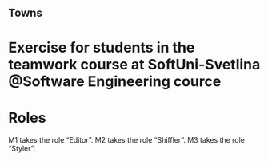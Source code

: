 ## Towns
# Exercise for students in the teamwork course at SoftUni-Svetlina @Software Engineering cource

# Roles
  M1  takes the role “Editor”.
  M2 takes the role “Shiffler”.
  M3 takes the role “Styler”.
